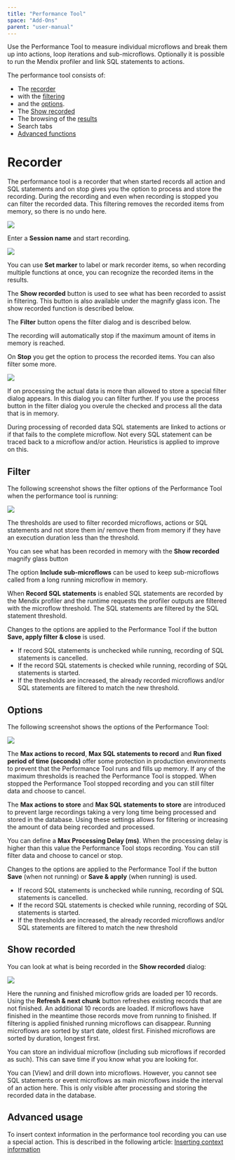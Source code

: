```yaml
---
title: "Performance Tool"
space: "Add-Ons"
parent: "user-manual"
---
```

Use the Performance Tool to measure individual microflows and break them up into actions, loop iterations
 and sub-microflows. Optionally it is possible to run the Mendix profiler and link SQL statements to actions.

The performance tool consists of:
* The [recorder](#recorder)
* with the [filtering](#filter)
* and the [options](#options).
* The [Show recorded](#show-recorded)
* The browsing of the [results](performance-tool-results)
* Search tabs
* [Advanced functions](#advanced-usage)

# Recorder
The performance tool is a recorder that when started records all action and SQL statements and on stop
 gives you the option to process and store the recording. During the recording and even when recording is
 stopped you can filter the recorded data. This filtering removes the recorded items from memory, so
 there is no undo here.

 ![](attachments/Performance_Tool/Recorder.png)

Enter a **Session name** and start recording.

![](attachments/Performance_Tool/Recorder_Started.png)

You can use **Set marker** to label or mark recorder items, so when recording multiple functions at once,
you can recognize the recorded items in the results.

The **Show recorded** button is used to see what has been recorded to assist in filtering. This button is
 also available under the magnify glass icon. The show recorded function is described below.

The **Filter** button opens the filter dialog and is described below.

The recording will automatically stop if the maximum amount of items in memory is reached.

On **Stop** you get the option to process the recorded items. You can also filter some more.

 ![](attachments/Performance_Tool/Recorder_Stopped.png)

If on processing the actual data is more than allowed to store a special filter dialog appears. In this
dialog you can filter further. If you use the process button in the filter dialog you overule the checked
and process all the data that is in memory.

During processing of recorded data SQL statements are linked to actions or if that fails to the complete
microflow. Not every SQL statement can be traced back to a microflow and/or action. Heuristics is applied
to improve on this.

## Filter
The following screenshot shows the filter options of the Performance Tool when the performance tool is
 running:

 ![](attachments/Performance_Tool/Filter_Running.png)

The thresholds are used to filter recorded microflows, actions or SQL statements and not store them in/
remove them from memory if they have an execution duration less than the threshold.

You can see what has been recorded in memory with the **Show recorded** magnify glass button

The option **Include sub-microflows** can be used to keep sub-microflows called from a long running
microflow in memory.

When **Record SQL statements** is enabled SQL statements are recorded by the Mendix profiler and the
 runtime requests the profiler outputs are filtered with the microflow threshold. The SQL statements are
  filtered by the SQL statement threshold.

Changes to the options are applied to the Performance Tool if the button **Save, apply filter & close**
is used.

*   If record SQL statements is unchecked while running, recording of SQL statements is cancelled.
*   If the record SQL statements is checked while running, recording of SQL statements is started.
*   If the thresholds are increased, the already recorded microflows and/or SQL statements are
filtered to match the new threshold.


## Options
The following screenshot shows the options of the Performance Tool:

 ![](attachments/Performance_Tool/Options.png)

The **Max actions to record**, **Max SQL statements to record** and **Run fixed period of time (seconds)**
 offer some protection in production environments to prevent that the Performance Tool runs and fills up
  memory. If any of the maximum thresholds is reached the Performance Tool is stopped. When stopped the
  Performance Tool stopped recording and you can still filter data and choose to cancel.

The **Max actions to store** and **Max SQL statements to store** are introduced to prevent large recordings
taking a very long time being processed and stored in the database. Using these settings allows for
filtering or increasing the amount of data being recorded and processed.

You can define a **Max Processing Delay (ms)**. When the processing delay is higher than this value the
Performance Tool stops recording. You can still filter data and choose to cancel or stop.

Changes to the options are applied to the Performance Tool if the button **Save** (when not running) or
**Save & apply** (when running) is used.

*   If record SQL statements is unchecked while running, recording of SQL statements is cancelled.
*   If the record SQL statements is checked while running, recording of SQL statements is started.
*   If the thresholds are increased, the already recorded microflows and/or SQL statements are filtered
 to match the new threshold


## Show recorded
You can look at what is being recorded in the **Show recorded** dialog:

 ![](attachments/Performance_Tool/Recorded_Microflows.png)

Here the running and finished microflow grids are loaded per 10 records. Using the **Refresh & next chunk**
 button refreshes existing records that are not finished. An additional 10 records are loaded. If microflows
  have finished in the meantime those records move from running to finished. If filtering is applied finished
   running microflows can disappear. Running microflows are sorted by start date, oldest first. Finished
    microflows are sorted by duration, longest first.

You can store an individual microflow (including sub microflows if recorded as such). This can save time
if you know what you are looking for.

You can [View] and drill down into microflows. However, you cannot see SQL statements or event microflows
 as main microflows inside the interval of an action here. This is only visible after processing and storing
  the recorded data in the database.


## Advanced usage
To insert context information in the performance tool recording you can use a special action. This is
described in the following article: [Inserting context information](inserting-context-information)
